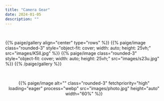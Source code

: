 ```yaml
---
title: "Camera Gear"
date: 2024-01-05
description: ""
---
```


<br>

{{% paige/gallery align="center" type="rows" %}}
{{% paige/image class="rounded-3" style="object-fit: cover; width: auto; height: 25vh;" 
                src="images/K5II.jpg" %}}
{{% paige/image class="rounded-3" style="object-fit: cover; width: auto; height: 25vh;" 
                src="images/s23u.jpg" %}}
{{% /paige/gallery %}}

<br>

<div style="text-align: center;">
<p>
{{% paige/image alt="" class="rounded-3" 
    fetchpriority="high" loading="eager" process="webp" 
    src="images/photo.jpg" height="auto" width="60%" %}}
</p>
</div>